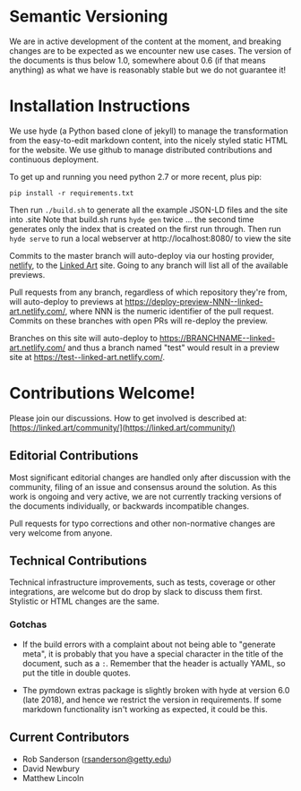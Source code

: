 
# Semantic Versioning

We are in active development of the content at the moment, and breaking changes are to be expected as we encounter new use cases. The version of the documents is thus below 1.0, somewhere about 0.6 (if that means anything) as what we have is reasonably stable but we do not guarantee it!

# Installation Instructions

We use hyde (a Python based clone of jekyll) to manage the transformation from the easy-to-edit markdown content, into the nicely styled static HTML for the website.  We use github to manage distributed contributions and continuous deployment.

To get up and running you need python 2.7 or more recent, plus pip:

```
pip install -r requirements.txt
```

Then run `./build.sh` to generate all the example JSON-LD files and the site into .site
Note that build.sh runs `hyde gen` twice ... the second time generates only the index that is created on the first run through. 
Then run `hyde serve` to run a local webserver at http://localhost:8080/ to view the site

Commits to the master branch will auto-deploy via our hosting provider, [netlify](https://netlify.com/), to the [Linked Art](https://linked.art/) site. Going to any branch will list all of the available previews.

Pull requests from any branch, regardless of which repository they're from, will auto-deploy to previews at https://deploy-preview-NNN--linked-art.netlify.com/, where NNN is the numeric identifier of the pull request. Commits on these branches with open PRs will re-deploy the preview.

Branches on this site will auto-deploy to https://BRANCHNAME--linked-art.netlify.com/ and thus a branch named "test" would result in a preview site at https://test--linked-art.netlify.com/.

# Contributions Welcome!

Please join our discussions. How to get involved is described at: [https://linked.art/community/](https://linked.art/community/)

## Editorial Contributions

Most significant editorial changes are handled only after discussion with the community, filing of an issue and consensus around the solution.  As this work is ongoing and very active, we are not currently tracking versions of the documents individually, or backwards incompatible changes. 

Pull requests for typo corrections and other non-normative changes are very welcome from anyone.

## Technical Contributions

Technical infrastructure improvements, such as tests, coverage or other integrations, are welcome but do drop by slack to discuss them first.  Stylistic or HTML changes are the same.

### Gotchas

* If the build errors with a complaint about not being able to "generate meta", it is probably that you have a special character in the title of the document, such as a `:`. Remember that the header is actually YAML, so put the title in double quotes.

* The pymdown extras package is slightly broken with hyde at version 6.0 (late 2018), and hence we restrict the version in requirements. If some markdown functionality isn't working as expected, it could be this.


## Current Contributors

* Rob Sanderson (rsanderson@getty.edu)
* David Newbury
* Matthew Lincoln
